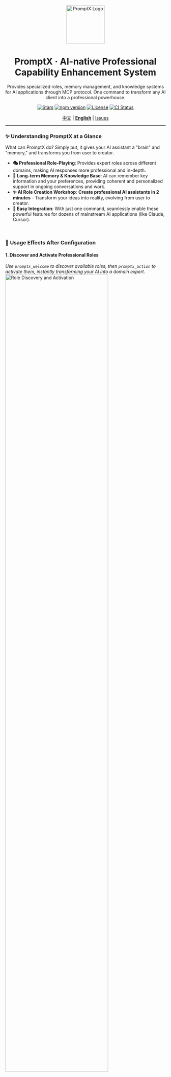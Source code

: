 <div align="center">
  <img src="assets/logo/Creative PromptX Duck Logo 4.svg" alt="PromptX Logo" width="120" height="120"/>
  <h1>PromptX · AI-native Professional Capability Enhancement System</h1>
  <p>Provides specialized roles, memory management, and knowledge systems for AI applications through MCP protocol. One command to transform any AI client into a professional powerhouse.</p>

  <!-- Badges -->
  <p>
    <a href=" "><img src="https://img.shields.io/github/stars/Deepractice/PromptX?style=social" alt="Stars"/></a>
    <a href="https://www.npmjs.com/package/dpml-prompt"><img src="https://img.shields.io/npm/v/dpml-prompt?color=orange&logo=npm" alt="npm version"/></a>
    <a href="LICENSE"><img src="https://img.shields.io/github/license/Deepractice/PromptX?color=blue" alt="License"/></a>
    <a href="https://github.com/Deepractice/PromptX/actions"><img src="https://img.shields.io/github/actions/workflow/status/Deepractice/PromptX/ci.yml?label=CI&logo=github" alt="CI Status"/></a>
  </p>
  
  <p>
    <a href="README.md">中文</a> | 
    <strong><a href="README_EN.md">English</a></strong> | 
    <a href="https://github.com/Deepractice/PromptX/issues">Issues</a>
  </p>
</div>

---

### ✨ **Understanding PromptX at a Glance**

What can PromptX do? Simply put, it gives your AI assistant a "brain" and "memory," and transforms you from user to creator.

- **🎭 Professional Role-Playing**: Provides expert roles across different domains, making AI responses more professional and in-depth.
- **🧠 Long-term Memory & Knowledge Base**: AI can remember key information and your preferences, providing coherent and personalized support in ongoing conversations and work.
- **✨ AI Role Creation Workshop**: **Create professional AI assistants in 2 minutes** - Transform your ideas into reality, evolving from user to creator.
- **🔌 Easy Integration**: With just one command, seamlessly enable these powerful features for dozens of mainstream AI applications (like Claude, Cursor).

<br/>

### 📸 **Usage Effects After Configuration**

#### **1. Discover and Activate Professional Roles**
*Use `promptx_welcome` to discover available roles, then `promptx_action` to activate them, instantly transforming your AI into a domain expert.*
<img src="assets/role-discovery.png" alt="Role Discovery and Activation" width="80%">

#### **2. Intelligent Memory**
*Use `promptx_remember` to save key information, and AI will proactively apply this knowledge in subsequent interactions.*
<img src="assets/remember.png" alt="Memory Feature" width="80%">

---

## ⚠️ **Project Status Notice**

PromptX is currently in the **early development stage**, and we are actively improving features and fixing issues. Before reaching the official stable version, you may encounter some usage issues or instability.

**We sincerely ask for your understanding and support!** 🙏

### 📞 **Need Help? Get Support!**

If you encounter any issues during usage, please contact us through:

- 🐛 **Submit Issue**: [GitHub Issues](https://github.com/Deepractice/PromptX/issues) - Describe the problem in detail, we'll respond promptly
- 💬 **Direct Contact**: Add developer WeChat `deepracticex` for immediate assistance
- 📧 **Email Contact**: Send email to `sean@deepracticex.com` for technical support
- 📱 **Tech Community**: Scan the QR code below to join our technical discussion group

Your feedback is invaluable to us and helps us improve product quality rapidly! ✨

---

## 🚀 **Quick Start - 30-Second Setup**

Open your configuration file and copy the `promptx` configuration code below. This is the simplest **zero-configuration mode**, where PromptX automatically handles everything for you.

```json
{
  "mcpServers": {
    "promptx": {
      "command": "npx",
      "args": [
        "-y",
        "-f",
        "--registry",
        "https://registry.npmjs.org",
        "dpml-prompt@beta",
        "mcp-server"
      ]
    }
  }
}
```

**Configuration Parameters:**
- `command`: Specifies using npx to run promptx service
- `args`: Startup parameters configuration list
  - `-y`: Auto-confirm
  - `-f`: Force refresh cache
  - `--registry`: Specify registry source
  - `https://registry.npmjs.org`: Use official registry
  - `dpml-prompt@beta`: Use stable beta version
  - `mcp-server`: Start service

**🎯 It's that simple!** Save the file and restart your AI application, and PromptX is successfully activated.

> **💡 Tip:** The configuration specifically uses the official registry `registry.npmjs.org` to avoid installation issues caused by unofficial mirrors. If you find the installation slow, it's recommended to use a proxy tool for acceleration rather than switching to alternative mirrors.

### 🌐 **Advanced Configuration: HTTP Mode Support**

In addition to the local mode above, PromptX also supports **HTTP mode**, suitable for remote deployment or special network environments:

```bash
# Start HTTP mode server
npx -f -y dpml-prompt@beta mcp-server --transport http --port 3000
```

Then use in client configuration:
```json
{
  "mcpServers": {
    "promptx": {
      "url": "http://localhost:3000/mcp"
    }
  }
}
```

📖 **[Complete Installation & Configuration Guide](https://github.com/Deepractice/PromptX/wiki/PromptX-MCP-Install)** - Detailed configuration methods for various clients and troubleshooting

<br/>

---

### ⚙️ **How It Works**

PromptX acts as a "professional capability middleware" between you and your AI application, communicating through the standard [MCP protocol](https://github.com/metacontroller/mcp).

```mermaid
graph TD
    subgraph "Your AI App (Claude,Cursor,etc.)"
        A[👨‍💻 User Interaction]
    end

    subgraph "PromptX MCP Server"
        C{PromptX Engine}
        D[🎭 Role Library]
        E[🧠 Memory & Knowledge]
    end

    A -- "Calls 'promptx_...' tools" --> B(MCP Protocol)
    B --> C
    C -- "Accesses" --> D
    C -- "Accesses" --> E

    subgraph "Enhanced Response"
        F[✨ Professional Output]
    end
    C --> F
```

When you call the `promptx_...` series of tools, your AI application sends the request via the MCP protocol to PromptX. The PromptX engine loads the appropriate professional roles, retrieves relevant memories, and then returns a professionally enhanced result to your AI application, which is ultimately presented to you.

---

### New to MCP? [Watch MCP Tutorial on BiliBili](https://www.bilibili.com/video/BV1HFd6YhErb)

All AI clients that support the MCP protocol can use PromptX. This includes major applications like **[Trae](https://www.trae.cn/?utm_source=community&utm_medium=CPA_jiangshan&utm_campaign=deepracticex)**, **Claude Desktop**, **Cursor**, **Windsurf**, **Cline**, **Zed**, **Continue**, and many more mainstream AI development tools that are integrating MCP support.

**🎯 After configuration, your AI application will automatically gain 6 professional tools:**
- `promptx_init`: 🏗️ **System Initialization** - Automatically prepares the working environment.
- `promptx_hello`: 👋 **Role Discovery** - Browse all available expert roles.
- `promptx_action`: ⚡ **Role Activation** - Transform into an expert in a specific domain with one click. **(Includes Nuwa🎨 Role Creation Consultant)**
- `promptx_learn`: 📚 **Knowledge Learning** - Have AI learn specific knowledge or skills.
- `promptx_recall`: 🔍 **Memory Retrieval** - Look up historical information from the memory repository.
- `promptx_remember`: 💾 **Experience Saving** - Store important information in long-term memory.

📖 **[Complete MCP Integration Guide](docs/mcp-integration-guide.md)**

---

## 🎨 **Nuwa Creation Workshop - Democratizing AI Role Design**

<div align="center">
  <img src="assets/nuwa-logo.png" alt="Nuwa Creation Workshop" width="120" style="border-radius: 50%; margin: 15px 0 25px 0;">
</div>

#### **💫 From Idea to Reality in Just 2 Minutes**

Have you ever thought: What if I could customize a professional AI assistant for specific work scenarios? **Nuwa makes this idea a reality.**

> *"Every idea deserves its own dedicated AI assistant. Technical barriers should never limit creative flight."*

#### **🎯 Core Value Transformation**

- **🚀 Zero-Barrier Creation**: No need to learn complex technology - describe your needs in natural language
- **⚡ Lightning-Fast Delivery**: From idea to usable role in just 2 minutes
- **🎭 Professional Quality**: Automatically generates professional AI roles compliant with DPML standards
- **🔄 Plug-and-Play**: Created roles can be activated immediately after completion
- **💝 Sense of Control**: Elegant transformation from user to creator

#### **✨ Usage Scenarios Examples**

<div align="center">

| 🎯 **User Need** | ⚡ **Nuwa Generated** | 🚀 **Ready to Use** |
|---|---|---|
| 👩‍💼 "I need an AI assistant for Instagram marketing" | Instagram Marketing Expert Role | `promptx_action instagram-expert` |
| 👨‍💻 "I want a Python async programming expert" | Python Async Programming Tutor Role | `promptx_action python-async-tutor` |
| 🎨 "Give me a UI/UX design consultant" | UI/UX Design Expert Role | `promptx_action uiux-consultant` |
| 📊 "Need a data analyst assistant" | Data Analysis Expert Role | `promptx_action data-analyst` |

</div>

#### **📊 Efficiency Revolution**

<div align="center">

| **Traditional Method** | **Nuwa Method** | **Improvement** |
|---|---|---|
| 📚 Learn DPML syntax | 🗣️ Natural language description | **95% learning curve reduction** |
| ⏰ 2-8 hours development | ⚡ 2 minutes generation | **240x speed increase** |
| 🤔 Technical decision making | 🎯 Focus on requirements | **100% cognitive load reduction** |
| 🧪 Manual testing and debugging | ✅ Instant activation | **99% error rate reduction** |

</div>

#### **🚀 4-Step Simple Workflow**

  <div align="center">
  <img src="assets/nuwa-demo/step1-action-nuwa.jpg" alt="Step 1: Activate Nuwa Role Creation Consultant" width="80%" style="margin: 10px 0;">
  <img src="assets/nuwa-demo/step2-require-nuwa.jpg" alt="Step 2: Describe your needs to Nuwa" width="80%" style="margin: 10px 0;">
  <img src="assets/nuwa-demo/step3-modify-requirement.jpg" alt="Step 3: Nuwa understands and refines requirements" width="80%" style="margin: 10px 0;">
  <img src="assets/nuwa-demo/step4-action-bew-role.jpg" alt="Step 4: Activate the newly created dedicated role" width="80%" style="margin: 10px 0;">
</div>

#### **💬 User Testimonials**

> **👨‍💻 Developer**: *"I used to spend hours writing role configurations. Now with Nuwa, I describe my needs and get a professional AI assistant immediately. It's magical!"*

> **🎨 Designer**: *"As a non-technical person, I never thought I could create AI roles. Nuwa made me feel like a creator, not just a user."*

> **📊 Product Manager**: *"Our team now creates customized AI assistants for different projects. Nuwa has become an indispensable part of our toolkit."*

#### **🧠 Design Philosophy**

Nuwa embodies the core philosophy of PromptX: **"Making professional capabilities accessible to everyone"**. We believe that:

- **🌟 Boundless Creativity**: Technical barriers shouldn't limit imagination
- **⚡ Instant Satisfaction**: Great ideas deserve immediate realization  
- **🎯 Demand-Driven**: Technology should serve human creativity, not constrain it
- **🤝 Ecosystem Co-creation**: Every user can contribute to the AI assistant ecosystem

---

## 📋 **Practice Cases: Legacy Lands Library**

<div align="center">
  <img src="https://raw.githubusercontent.com/LegacyLands/legacy-lands-library/main/logo.png" alt="Legacy Lands Library Logo" width="120" style="border-radius: 10px; margin: 15px 0 25px 0;">
</div>

#### 📖 Project Overview

**Project Name:** Legacy Lands Library  
**Project URL:** https://github.com/LegacyLands/legacy-lands-library  
**Project Description:** legacy-lands-library is a development toolkit library for modern Minecraft server plugin development. It aims to provide developers with a cross-platform, production-ready infrastructure.

#### 🏢 Organization Information

**Organization Name:** Legacy Lands Development Team  
**Official Website:** https://www.legacylands.cn/  
**Organization Description:** Legacy Lands is an innovative team focused on building large-scale Minecraft civilization simulation experiences. They participate in the open-source community, providing elegant, efficient, and reliable solutions for Minecraft server plugin development and other domains.

> #### **💡 Core Developer Experience**
> "The development experience with PromptX is truly different. Our team, using Claude Code combined with PromptX, had one developer complete over eleven thousand lines of high-quality Java code in just three days.
>
> The value of this workflow is fully demonstrated in actual development. PromptX solves many pain points in AI usage, consistently ensuring code style uniformity and quality standards, greatly reducing the learning curve for new team members. Best practices that previously required repeated communication and documentation inheritance can now naturally integrate into every code generation."

#### **📚 Related Resources**

- **AI Integration Standards and Practice Guide:** https://github.com/LegacyLands/legacy-lands-library/blob/main/AI_CODE_STANDARDS_ZHCN.md

---

## ⭐ **Star Growth Trend**

[![Star History Chart](https://api.star-history.com/svg?repos=Deepractice/PromptX&type=Date)](https://star-history.com/#Deepractice/PromptX&Date)

---

### **🤝 Contributing and Communication**

We welcome any form of contribution and feedback!

- 🌿 **[Branching Strategy](docs/BRANCHING.md)** - Branch management and release process  
- 🚀 **[Release Process](docs/RELEASE.md)** - Version management and release documentation

Join our technical community:

<img src="assets/qrcode.jpg" alt="Technical Community" width="200">

---

## 📄 **License**

[MIT License](LICENSE) - Making AI professional capabilities accessible

---

**🚀 Get Started Now: Launch PromptX MCP Server and enhance your AI application with professional capabilities!**